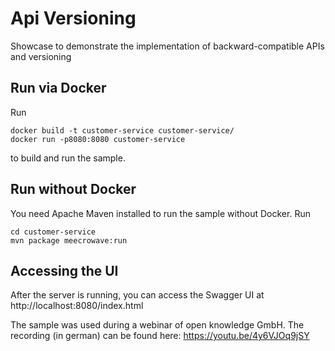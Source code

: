 # Api Versioning
Showcase to demonstrate the implementation of backward-compatible APIs and versioning

## Run via Docker
Run
```
docker build -t customer-service customer-service/
docker run -p8080:8080 customer-service
```
to build and run the sample.

## Run without Docker
You need Apache Maven installed to run the sample without Docker. Run
```
cd customer-service
mvn package meecrowave:run
```

## Accessing the UI
After the server is running, you can access the Swagger UI at
http://localhost:8080/index.html

The sample was used during a webinar of open knowledge GmbH.
The recording (in german) can be found here: https://youtu.be/4y6VJOq9jSY
